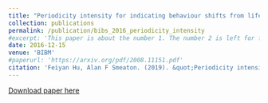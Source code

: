 ```yaml
---
title: "Periodicity intensity for indicating behaviour shifts from lifelog data"
collection: publications
permalink: /publication/bibs_2016_periodicity_intensity
#excerpt: 'This paper is about the number 1. The number 2 is left for future work.'
date: 2016-12-15
venue: 'BIBM'
#paperurl: 'https://arxiv.org/pdf/2008.11151.pdf'
citation: 'Feiyan Hu, Alan F Smeaton. (2019). &quot;Periodicity intensity for indicating behaviour shifts from lifelog data.&quot; <i>The IEEE International Conference on Bioinformatics and Biomedicine (BIBM) 2016</i>. '
---
```

<!--- This paper is about the number 1. The number 2 is left for future work.-->
[Download paper here](http://doras.dcu.ie/21469/1/BHI_2016.pdf)

<!--- Recommended citation: Your Name, You. (2009). "Paper Title Number 1." <i>Journal 1</i>. 1(1) .-->
